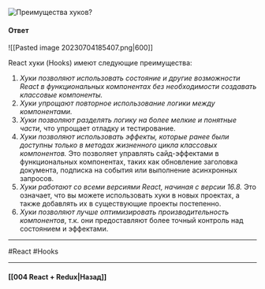 ![Преимущества хуков?](https://youtu.be/xZLxdts7ZW4?t=819)

#### Ответ

![[Pasted image 20230704185407.png|600]]

React хуки (Hooks) имеют следующие преимущества:

1. *Хуки позволяют использовать состояние и другие возможности React в функциональных компонентах без необходимости создавать классовые компоненты.*
2. *Хуки упрощают повторное использование логики между компонентами.*
3. *Хуки позволяют разделять логику на более мелкие и понятные части*, что упрощает отладку и тестирование.
4. *Хуки позволяют использовать эффекты, которые ранее были доступны только в методах жизненного цикла классовых компонентов.* Это позволяет управлять сайд-эффектами в функциональных компонентах, таких как обновление заголовка документа, подписка на события или выполнение асинхронных запросов.
5. *Хуки работают со всеми версиями React, начиная с версии 16.8.* Это означает, что вы можете использовать хуки в новых проектах, а также добавлять их в существующие проекты постепенно.
6. *Хуки позволяют лучше оптимизировать производительность компонентов*, т.к. они предоставляют более точный контроль над состоянием и эффектами.

____
#React #Hooks 

____

#### [[004 React + Redux|Назад]]